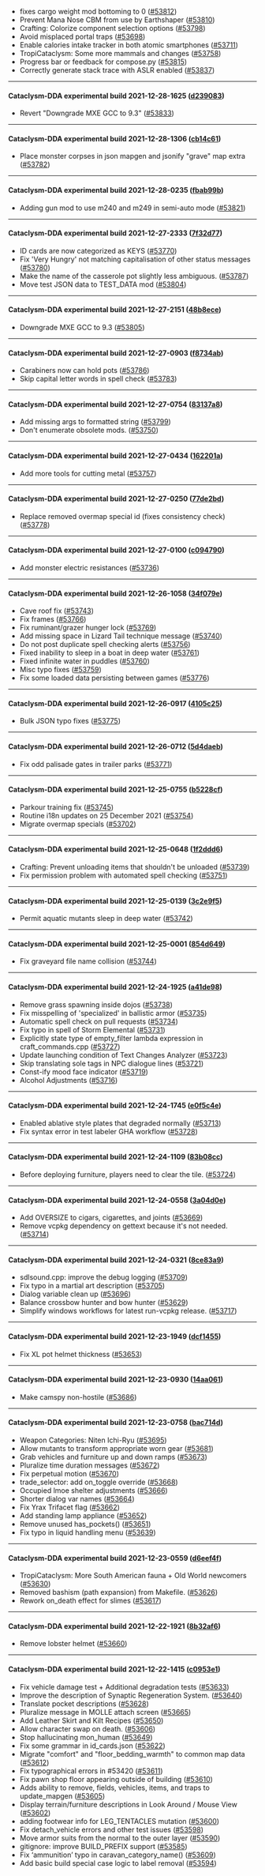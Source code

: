 * fixes cargo weight mod bottoming to 0 ([#53812](https://github.com/CleverRaven/Cataclysm-DDA/pull/53812))
* Prevent Mana Nose CBM from use by Earthshaper ([#53810](https://github.com/CleverRaven/Cataclysm-DDA/pull/53810))
* Crafting: Colorize component selection options ([#53798](https://github.com/CleverRaven/Cataclysm-DDA/pull/53798))
* Avoid misplaced portal traps ([#53698](https://github.com/CleverRaven/Cataclysm-DDA/pull/53698))
* Enable calories intake tracker in both atomic smartphones ([#53711](https://github.com/CleverRaven/Cataclysm-DDA/pull/53711))
* TropiCataclysm: Some more mammals and changes ([#53758](https://github.com/CleverRaven/Cataclysm-DDA/pull/53758))
* Progress bar or feedback for compose.py ([#53815](https://github.com/CleverRaven/Cataclysm-DDA/pull/53815))
* Correctly generate stack trace with ASLR enabled ([#53837](https://github.com/CleverRaven/Cataclysm-DDA/pull/53837))

---

#### Cataclysm-DDA experimental build 2021-12-28-1625 ([d239083](https://github.com/CleverRaven/Cataclysm-DDA/releases/tag/cdda-experimental-2021-12-28-1625))

* Revert "Downgrade MXE GCC to 9.3" ([#53833](https://github.com/CleverRaven/Cataclysm-DDA/pull/53833))

---

#### Cataclysm-DDA experimental build 2021-12-28-1306 ([cb14c61](https://github.com/CleverRaven/Cataclysm-DDA/releases/tag/cdda-experimental-2021-12-28-1306))

* Place monster corpses in json mapgen and jsonify "grave" map extra ([#53782](https://github.com/CleverRaven/Cataclysm-DDA/pull/53782))

---

#### Cataclysm-DDA experimental build 2021-12-28-0235 ([fbab99b](https://github.com/CleverRaven/Cataclysm-DDA/releases/tag/cdda-experimental-2021-12-28-0235))

* Adding gun mod to use m240 and m249 in semi-auto mode ([#53821](https://github.com/CleverRaven/Cataclysm-DDA/pull/53821))

---

#### Cataclysm-DDA experimental build 2021-12-27-2333 ([7f32d77](https://github.com/CleverRaven/Cataclysm-DDA/releases/tag/cdda-experimental-2021-12-27-2333))

* ID cards are now categorized as KEYS ([#53770](https://github.com/CleverRaven/Cataclysm-DDA/pull/53770))
* Fix 'Very Hungry' not matching capitalisation of other status messages ([#53780](https://github.com/CleverRaven/Cataclysm-DDA/pull/53780))
* Make the name of the casserole pot slightly less ambiguous. ([#53787](https://github.com/CleverRaven/Cataclysm-DDA/pull/53787))
* Move test JSON data to TEST_DATA mod ([#53804](https://github.com/CleverRaven/Cataclysm-DDA/pull/53804))

---

#### Cataclysm-DDA experimental build 2021-12-27-2151 ([48b8ece](https://github.com/CleverRaven/Cataclysm-DDA/releases/tag/cdda-experimental-2021-12-27-2151))

* Downgrade MXE GCC to 9.3 ([#53805](https://github.com/CleverRaven/Cataclysm-DDA/pull/53805))

---

#### Cataclysm-DDA experimental build 2021-12-27-0903 ([f8734ab](https://github.com/CleverRaven/Cataclysm-DDA/releases/tag/cdda-experimental-2021-12-27-0903))

* Carabiners now can hold pots ([#53786](https://github.com/CleverRaven/Cataclysm-DDA/pull/53786))
* Skip capital letter words in spell check ([#53783](https://github.com/CleverRaven/Cataclysm-DDA/pull/53783))

---

#### Cataclysm-DDA experimental build 2021-12-27-0754 ([83137a8](https://github.com/CleverRaven/Cataclysm-DDA/releases/tag/cdda-experimental-2021-12-27-0754))

* Add missing args to formatted string ([#53799](https://github.com/CleverRaven/Cataclysm-DDA/pull/53799))
* Don't enumerate obsolete mods. ([#53750](https://github.com/CleverRaven/Cataclysm-DDA/pull/53750))

---

#### Cataclysm-DDA experimental build 2021-12-27-0434 ([162201a](https://github.com/CleverRaven/Cataclysm-DDA/releases/tag/cdda-experimental-2021-12-27-0434))

* Add more tools for cutting metal ([#53757](https://github.com/CleverRaven/Cataclysm-DDA/pull/53757))

---

#### Cataclysm-DDA experimental build 2021-12-27-0250 ([77de2bd](https://github.com/CleverRaven/Cataclysm-DDA/releases/tag/cdda-experimental-2021-12-27-0250))

* Replace removed overmap special id (fixes consistency check) ([#53778](https://github.com/CleverRaven/Cataclysm-DDA/pull/53778))

---

#### Cataclysm-DDA experimental build 2021-12-27-0100 ([c094790](https://github.com/CleverRaven/Cataclysm-DDA/releases/tag/cdda-experimental-2021-12-27-0100))

* Add monster electric resistances ([#53736](https://github.com/CleverRaven/Cataclysm-DDA/pull/53736))

---

#### Cataclysm-DDA experimental build 2021-12-26-1058 ([34f079e](https://github.com/CleverRaven/Cataclysm-DDA/releases/tag/cdda-experimental-2021-12-26-1058))

* Cave roof fix ([#53743](https://github.com/CleverRaven/Cataclysm-DDA/pull/53743))
* Fix frames ([#53766](https://github.com/CleverRaven/Cataclysm-DDA/pull/53766))
* Fix ruminant/grazer hunger lock ([#53769](https://github.com/CleverRaven/Cataclysm-DDA/pull/53769))
* Add missing space in Lizard Tail technique message ([#53740](https://github.com/CleverRaven/Cataclysm-DDA/pull/53740))
* Do not post duplicate spell checking alerts ([#53756](https://github.com/CleverRaven/Cataclysm-DDA/pull/53756))
* Fixed inability to sleep in a boat in deep water ([#53761](https://github.com/CleverRaven/Cataclysm-DDA/pull/53761))
* Fixed infinite water in puddles ([#53760](https://github.com/CleverRaven/Cataclysm-DDA/pull/53760))
* Misc typo fixes ([#53759](https://github.com/CleverRaven/Cataclysm-DDA/pull/53759))
* Fix some loaded data persisting between games ([#53776](https://github.com/CleverRaven/Cataclysm-DDA/pull/53776))

---

#### Cataclysm-DDA experimental build 2021-12-26-0917 ([4105c25](https://github.com/CleverRaven/Cataclysm-DDA/releases/tag/cdda-experimental-2021-12-26-0917))

* Bulk JSON typo fixes ([#53775](https://github.com/CleverRaven/Cataclysm-DDA/pull/53775))

---

#### Cataclysm-DDA experimental build 2021-12-26-0712 ([5d4daeb](https://github.com/CleverRaven/Cataclysm-DDA/releases/tag/cdda-experimental-2021-12-26-0712))

* Fix odd palisade gates in trailer parks ([#53771](https://github.com/CleverRaven/Cataclysm-DDA/pull/53771))

---

#### Cataclysm-DDA experimental build 2021-12-25-0755 ([b5228cf](https://github.com/CleverRaven/Cataclysm-DDA/releases/tag/cdda-experimental-2021-12-25-0755))

* Parkour training fix ([#53745](https://github.com/CleverRaven/Cataclysm-DDA/pull/53745))
* Routine i18n updates on 25 December 2021 ([#53754](https://github.com/CleverRaven/Cataclysm-DDA/pull/53754))
* Migrate overmap specials ([#53702](https://github.com/CleverRaven/Cataclysm-DDA/pull/53702))

---

#### Cataclysm-DDA experimental build 2021-12-25-0648 ([1f2ddd6](https://github.com/CleverRaven/Cataclysm-DDA/releases/tag/cdda-experimental-2021-12-25-0648))

* Crafting: Prevent unloading items that shouldn't be unloaded ([#53739](https://github.com/CleverRaven/Cataclysm-DDA/pull/53739))
* Fix permission problem with automated spell checking ([#53751](https://github.com/CleverRaven/Cataclysm-DDA/pull/53751))

---

#### Cataclysm-DDA experimental build 2021-12-25-0139 ([3c2e9f5](https://github.com/CleverRaven/Cataclysm-DDA/releases/tag/cdda-experimental-2021-12-25-0139))

* Permit aquatic mutants sleep in deep water ([#53742](https://github.com/CleverRaven/Cataclysm-DDA/pull/53742))

---

#### Cataclysm-DDA experimental build 2021-12-25-0001 ([854d649](https://github.com/CleverRaven/Cataclysm-DDA/releases/tag/cdda-experimental-2021-12-25-0001))

* Fix graveyard file name collision ([#53744](https://github.com/CleverRaven/Cataclysm-DDA/pull/53744))

---

#### Cataclysm-DDA experimental build 2021-12-24-1925 ([a41de98](https://github.com/CleverRaven/Cataclysm-DDA/releases/tag/cdda-experimental-2021-12-24-1925))

* Remove grass spawning inside dojos ([#53738](https://github.com/CleverRaven/Cataclysm-DDA/pull/53738))
* Fix misspelling of 'specialized' in ballistic armor ([#53735](https://github.com/CleverRaven/Cataclysm-DDA/pull/53735))
* Automatic spell check on pull requests ([#53734](https://github.com/CleverRaven/Cataclysm-DDA/pull/53734))
* Fix typo in spell of Storm Elemental ([#53731](https://github.com/CleverRaven/Cataclysm-DDA/pull/53731))
* Explicitly state type of empty_filter lambda expression in craft_commands.cpp ([#53727](https://github.com/CleverRaven/Cataclysm-DDA/pull/53727))
* Update launching condition of Text Changes Analyzer ([#53723](https://github.com/CleverRaven/Cataclysm-DDA/pull/53723))
* Skip translating sole tags in NPC dialogue lines ([#53721](https://github.com/CleverRaven/Cataclysm-DDA/pull/53721))
* Const-ify mood face indicator ([#53719](https://github.com/CleverRaven/Cataclysm-DDA/pull/53719))
* Alcohol Adjustments ([#53716](https://github.com/CleverRaven/Cataclysm-DDA/pull/53716))

---

#### Cataclysm-DDA experimental build 2021-12-24-1745 ([e0f5c4e](https://github.com/CleverRaven/Cataclysm-DDA/releases/tag/cdda-experimental-2021-12-24-1745))

* Enabled ablative style plates that degraded normally ([#53713](https://github.com/CleverRaven/Cataclysm-DDA/pull/53713))
* Fix syntax error in test labeler GHA workflow ([#53728](https://github.com/CleverRaven/Cataclysm-DDA/pull/53728))

---

#### Cataclysm-DDA experimental build 2021-12-24-1109 ([83b08cc](https://github.com/CleverRaven/Cataclysm-DDA/releases/tag/cdda-experimental-2021-12-24-1109))

* Before deploying furniture, players need to clear the tile. ([#53724](https://github.com/CleverRaven/Cataclysm-DDA/pull/53724))

---

#### Cataclysm-DDA experimental build 2021-12-24-0558 ([3a04d0e](https://github.com/CleverRaven/Cataclysm-DDA/releases/tag/cdda-experimental-2021-12-24-0558))

* Add OVERSIZE to cigars, cigarettes, and joints ([#53669](https://github.com/CleverRaven/Cataclysm-DDA/pull/53669))
* Remove vcpkg dependency on gettext because it's not needed. ([#53714](https://github.com/CleverRaven/Cataclysm-DDA/pull/53714))

---

#### Cataclysm-DDA experimental build 2021-12-24-0321 ([8ce83a9](https://github.com/CleverRaven/Cataclysm-DDA/releases/tag/cdda-experimental-2021-12-24-0321))

* sdlsound.cpp: improve the debug logging ([#53709](https://github.com/CleverRaven/Cataclysm-DDA/pull/53709))
* Fix typo in a martial art description ([#53705](https://github.com/CleverRaven/Cataclysm-DDA/pull/53705))
* Dialog variable clean up ([#53696](https://github.com/CleverRaven/Cataclysm-DDA/pull/53696))
* Balance crossbow hunter and bow hunter ([#53629](https://github.com/CleverRaven/Cataclysm-DDA/pull/53629))
* Simplify windows workflows for latest run-vcpkg release. ([#53717](https://github.com/CleverRaven/Cataclysm-DDA/pull/53717))

---

#### Cataclysm-DDA experimental build 2021-12-23-1949 ([dcf1455](https://github.com/CleverRaven/Cataclysm-DDA/releases/tag/cdda-experimental-2021-12-23-1949))

* Fix XL pot helmet thickness ([#53653](https://github.com/CleverRaven/Cataclysm-DDA/pull/53653))

---

#### Cataclysm-DDA experimental build 2021-12-23-0930 ([14aa061](https://github.com/CleverRaven/Cataclysm-DDA/releases/tag/cdda-experimental-2021-12-23-0930))

* Make camspy non-hostile ([#53686](https://github.com/CleverRaven/Cataclysm-DDA/pull/53686))

---

#### Cataclysm-DDA experimental build 2021-12-23-0758 ([bac714d](https://github.com/CleverRaven/Cataclysm-DDA/releases/tag/cdda-experimental-2021-12-23-0758))

* Weapon Categories: Niten Ichi-Ryu ([#53695](https://github.com/CleverRaven/Cataclysm-DDA/pull/53695))
* Allow mutants to transform appropriate worn gear ([#53681](https://github.com/CleverRaven/Cataclysm-DDA/pull/53681))
* Grab vehicles and furniture up and down ramps ([#53673](https://github.com/CleverRaven/Cataclysm-DDA/pull/53673))
* Pluralize time duration messages ([#53672](https://github.com/CleverRaven/Cataclysm-DDA/pull/53672))
* Fix perpetual motion ([#53670](https://github.com/CleverRaven/Cataclysm-DDA/pull/53670))
* trade_selector: add on_toggle override ([#53668](https://github.com/CleverRaven/Cataclysm-DDA/pull/53668))
* Occupied lmoe shelter adjustments ([#53666](https://github.com/CleverRaven/Cataclysm-DDA/pull/53666))
* Shorter dialog var names ([#53664](https://github.com/CleverRaven/Cataclysm-DDA/pull/53664))
* Fix Yrax Trifacet flag ([#53662](https://github.com/CleverRaven/Cataclysm-DDA/pull/53662))
* Add standing lamp appliance ([#53652](https://github.com/CleverRaven/Cataclysm-DDA/pull/53652))
* Remove unused has_pockets() ([#53651](https://github.com/CleverRaven/Cataclysm-DDA/pull/53651))
* Fix typo in liquid handling menu ([#53639](https://github.com/CleverRaven/Cataclysm-DDA/pull/53639))

---

#### Cataclysm-DDA experimental build 2021-12-23-0559 ([d6eef4f](https://github.com/CleverRaven/Cataclysm-DDA/releases/tag/cdda-experimental-2021-12-23-0559))

* TropiCataclysm: More South American fauna + Old World newcomers ([#53630](https://github.com/CleverRaven/Cataclysm-DDA/pull/53630))
* Removed bashism (path expansion) from Makefile. ([#53626](https://github.com/CleverRaven/Cataclysm-DDA/pull/53626))
* Rework on_death effect for slimes ([#53617](https://github.com/CleverRaven/Cataclysm-DDA/pull/53617))

---

#### Cataclysm-DDA experimental build 2021-12-22-1921 ([8b32af6](https://github.com/CleverRaven/Cataclysm-DDA/releases/tag/cdda-experimental-2021-12-22-1921))

* Remove lobster helmet ([#53660](https://github.com/CleverRaven/Cataclysm-DDA/pull/53660))

---

#### Cataclysm-DDA experimental build 2021-12-22-1415 ([c0953e1](https://github.com/CleverRaven/Cataclysm-DDA/releases/tag/cdda-experimental-2021-12-22-1415))

* Fix vehicle damage test + Additional degradation tests ([#53633](https://github.com/CleverRaven/Cataclysm-DDA/pull/53633))
* Improve the description of Synaptic Regeneration System. ([#53640](https://github.com/CleverRaven/Cataclysm-DDA/pull/53640))
* Translate pocket descriptions ([#53628](https://github.com/CleverRaven/Cataclysm-DDA/pull/53628))
* Pluralize message in MOLLE attach screen ([#53665](https://github.com/CleverRaven/Cataclysm-DDA/pull/53665))
* Add Leather Skirt and Kilt Recipes ([#53650](https://github.com/CleverRaven/Cataclysm-DDA/pull/53650))
* Allow character swap on death. ([#53606](https://github.com/CleverRaven/Cataclysm-DDA/pull/53606))
* Stop hallucinating mon_human ([#53649](https://github.com/CleverRaven/Cataclysm-DDA/pull/53649))
* Fix some grammar in id_cards.json ([#53622](https://github.com/CleverRaven/Cataclysm-DDA/pull/53622))
* Migrate "comfort" and "floor_bedding_warmth" to common map data ([#53612](https://github.com/CleverRaven/Cataclysm-DDA/pull/53612))
* Fix typographical errors in #53420 ([#53611](https://github.com/CleverRaven/Cataclysm-DDA/pull/53611))
* Fix pawn shop floor appearing outside of building ([#53610](https://github.com/CleverRaven/Cataclysm-DDA/pull/53610))
* Adds ability to remove, fields, vehicles, items, and traps to update_mapgen ([#53605](https://github.com/CleverRaven/Cataclysm-DDA/pull/53605))
* Display terrain/furniture descriptions in Look Around / Mouse View ([#53602](https://github.com/CleverRaven/Cataclysm-DDA/pull/53602))
* adding footwear info for LEG_TENTACLES mutation ([#53600](https://github.com/CleverRaven/Cataclysm-DDA/pull/53600))
* Fix detach_vehicle errors and other test issues ([#53598](https://github.com/CleverRaven/Cataclysm-DDA/pull/53598))
* Move armor suits from the normal to the outer layer ([#53590](https://github.com/CleverRaven/Cataclysm-DDA/pull/53590))
* gitignore: improve BUILD_PREFIX support ([#53585](https://github.com/CleverRaven/Cataclysm-DDA/pull/53585))
* Fix ‘ammunition’ typo in caravan_category_name() ([#53609](https://github.com/CleverRaven/Cataclysm-DDA/pull/53609))
* Add basic build special case logic to label removal ([#53594](https://github.com/CleverRaven/Cataclysm-DDA/pull/53594))
